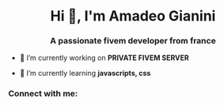 <h1 align="center">Hi 👋, I'm Amadeo Gianini</h1>
<h3 align="center">A passionate fivem developer from france</h3>

- 🔭 I’m currently working on **PRIVATE FIVEM SERVER**

- 🌱 I’m currently learning **javascripts, css**

<h3 align="left">Connect with me:</h3>
<p align="left">
</p>
